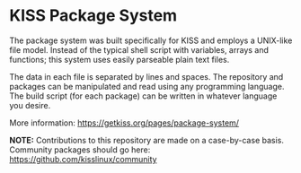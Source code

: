 # KISS Package System

The package system was built specifically for KISS and employs a UNIX-like file model. Instead of the typical shell script with variables, arrays and functions; this system uses easily parseable plain text files.

The data in each file is separated by lines and spaces. The repository and packages can be manipulated and read using any programming language. The build script (for each package) can be written in whatever language you desire.

More information: <https://getkiss.org/pages/package-system/>

**NOTE:** Contributions to this repository are made on a case-by-case basis. Community packages should go here: https://github.com/kisslinux/community
